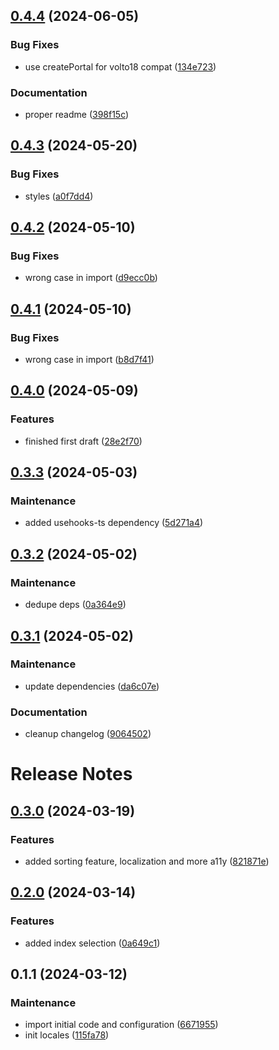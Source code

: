 

## [0.4.4](https://github.com/collective/volto-contents-next/compare/v0.4.3...v0.4.4) (2024-06-05)


### Bug Fixes

* use createPortal for volto18 compat ([134e723](https://github.com/collective/volto-contents-next/commit/134e723f7f37ba3e36ae82167a741833d35a3e33))


### Documentation

* proper readme ([398f15c](https://github.com/collective/volto-contents-next/commit/398f15c5b1c450938885d68e521d06b360178a41))

## [0.4.3](https://github.com/collective/volto-contents-next/compare/v0.4.2...v0.4.3) (2024-05-20)


### Bug Fixes

* styles ([a0f7dd4](https://github.com/collective/volto-contents-next/commit/a0f7dd41d80aac52d0395cc36b5edec90a979ecc))

## [0.4.2](https://github.com/collective/volto-contents-next/compare/v0.4.1...v0.4.2) (2024-05-10)


### Bug Fixes

* wrong case in import ([d9ecc0b](https://github.com/collective/volto-contents-next/commit/d9ecc0b40289ef4eba819ede4bbe7b6d0071acc4))

## [0.4.1](https://github.com/collective/volto-contents-next/compare/v0.4.0...v0.4.1) (2024-05-10)


### Bug Fixes

* wrong case in import ([b8d7f41](https://github.com/collective/volto-contents-next/commit/b8d7f419c7731fdfce96724577a75f22b617cb5e))

## [0.4.0](https://github.com/collective/volto-contents-next/compare/v0.3.3...v0.4.0) (2024-05-09)


### Features

* finished first draft ([28e2f70](https://github.com/collective/volto-contents-next/commit/28e2f70b23c6c9eeddfb3f8dba31a095e8b78049))

## [0.3.3](https://github.com/collective/volto-contents-next/compare/v0.3.2...v0.3.3) (2024-05-03)


### Maintenance

* added usehooks-ts dependency ([5d271a4](https://github.com/collective/volto-contents-next/commit/5d271a4bffd5357d2d2c226b2748623d30989a09))

## [0.3.2](https://github.com/collective/volto-contents-next/compare/v0.3.1...v0.3.2) (2024-05-02)


### Maintenance

* dedupe deps ([0a364e9](https://github.com/collective/volto-contents-next/commit/0a364e974bdf7be93a820d7f0e3aecb4f75338a9))

## [0.3.1](https://github.com/collective/volto-contents-next/compare/v0.3.0...v0.3.1) (2024-05-02)


### Maintenance

* update dependencies ([da6c07e](https://github.com/collective/volto-contents-next/commit/da6c07e2142efdc10fdcc2cc15fc35f5c7aa5489))


### Documentation

* cleanup changelog ([9064502](https://github.com/collective/volto-contents-next/commit/906450231478d9f2605b2e546f7a6173e5f50541))

# Release Notes


## [0.3.0](https://github.com/collective/volto-contents-next/compare/v0.2.0...v0.3.0) (2024-03-19)


### Features

* added sorting feature, localization and more a11y ([821871e](https://github.com/collective/volto-contents-next/commit/821871e458267f9f76760ac198a4de2e2586465d))

## [0.2.0](https://github.com/collective/volto-contents-next/compare/v0.1.1...v0.2.0) (2024-03-14)


### Features

* added index selection ([0a649c1](https://github.com/collective/volto-contents-next/commit/0a649c17d178dd665d762deb9966a211a289ed0f))

## 0.1.1 (2024-03-12)


### Maintenance

* import initial code and configuration ([6671955](https://github.com/collective/volto-contents-next/commit/66719555a8e920b5eea55faaab2f9eb0bce22a19))
* init locales ([115fa78](https://github.com/collective/volto-contents-next/commit/115fa78761305a77046d57bd8aca3fef6d0149c7))
